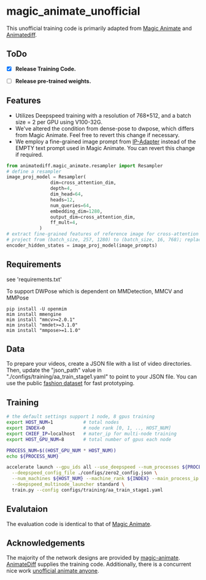 # magic_animate_unofficial

This unofficial training code is primarily adapted from  [Magic Animate](https://github.com/magic-research/magic-animate) 
and [Animatediff](https://github.com/guoyww/AnimateDiff). 


## ToDo
- [x] **Release Training Code.**
- [ ] **Release pre-trained weights.**


## Features
- Utilizes Deepspeed training with a resolution of 768*512, and a batch size = 2 per GPU using V100-32G. 
- We've altered the condition from dense-pose to dwpose, which differs from Magic Animate. Feel free to revert this change if necessary. 
- We employ a fine-grained image prompt from  [IP-Adapter](https://github.com/tencent-ailab/IP-Adapter) instead of the EMPTY text prompt used in Magic Animate. You can revert this change if required.

```python
from animatediff.magic_animate.resampler import Resampler
# define a resampler
image_proj_model = Resampler(
                dim=cross_attention_dim,
                depth=4,
                dim_head=64,
                heads=12,
                num_queries=64,
                embedding_dim=1280,
                output_dim=cross_attention_dim,
                ff_mult=4,
            )
# extract fine-grained features of reference image for cross-attention guidance
# project from (batch_size, 257, 1280) to (batch_size, 16, 768); replace empty text embeddings with this.
encoder_hidden_states = image_proj_model(image_prompts)
```
## Requirements

see 'requirements.txt'

To support DWPose which is dependent on MMDetection, MMCV and MMPose
```
pip install -U openmim
mim install mmengine
mim install "mmcv>=2.0.1"
mim install "mmdet>=3.1.0"
mim install "mmpose>=1.1.0"
```

## Data

To prepare your videos, create a JSON file with a list of video directories. 
Then, update the "json_path" value in "./configs/training/aa_train_stage1.yaml" to point to your JSON file.
You can use the public [fashion dataset](https://drive.google.com/drive/folders/17-BoVYRnG6WLymJ4q2tw-JJp_TC3u52P?usp=sharing) for fast prototyping.


## Training


```bash
# the default settings support 1 node, 8 gpus training
export HOST_NUM=1           # total nodes 
export INDEX=0              # node rank [0, 1, .., HOST_NUM]
export CHIEF_IP=localhost   # mater_ip for multi-node training
export HOST_GPU_NUM=8       # total number of gpus each node

PROCESS_NUM=$((HOST_GPU_NUM * HOST_NUM))
echo ${PROCESS_NUM}

accelerate launch --gpu_ids all --use_deepspeed --num_processes ${PROCESS_NUM} \
  --deepspeed_config_file ./configs/zero2_config.json \
  --num_machines ${HOST_NUM} --machine_rank ${INDEX} --main_process_ip ${CHIEF_IP} --main_process_port 2006 \
  --deepspeed_multinode_launcher standard \
  train.py --config configs/training/aa_train_stage1.yaml
```

## Evalutaion
The evaluation code is identical to that of [Magic Animate](https://github.com/magic-research/magic-animate).

## Acknowledgements
The majority of the network designs are provided by [magic-animate](https://github.com/magic-research/magic-animate/tree/main). 
[AnimateDiff](https://github.com/guoyww/AnimateDiff) supplies the training code. 
Additionally, there is a concurrent nice work  [unofficial animate anyone](https://github.com/guoqincode/AnimateAnyone-unofficial/tree/main).
